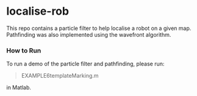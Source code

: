 # localise-rob

This repo contains a particle filter to help localise a robot on a given map. Pathfinding was also implemented using the wavefront algorithm. 

### How to Run
To run a demo of the particle filter and pathfinding, please run:

> EXAMPLE6templateMarking.m

in Matlab.

